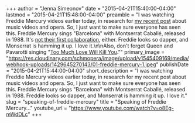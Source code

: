 +++
author = "Jenna Simeonov"
date = "2015-04-21T15:40:00-04:00"
lastmod = "2015-04-21T15:48:00-04:00"
preamble = "I was watching Freddie Mercury videos earlier today, in research for [my recent post](/why-directing-opera-is-like-directing-music-videos-sort-of/) about music videos and opera. So, I just want to make sure everyone has seen this. Freddie Mercury sings \"Barcelona\" with Montserrat Caballé, released in 1988. It's [not their first collaboration](https://www.youtube.com/watch?v=8CjUvbSjyPY), either. Freddie looks so dapper, and Monserrat is hamming it up. I love it.\n\nAlso, don't forget Queen and Pavarotti singing \"[Too Much Love Will Kill You](https://www.youtube.com/watch?v=8CjUvbSjyPY).\""
primary_image = "https://res.cloudinary.com/schmopera/image/upload/v1545409169/media/webhook-uploads/1429645270143/01-freddie-mercury-1.jpeg"
publishDate = "2015-04-21T15:44:00-04:00"
short_description = "I was watching Freddie Mercury videos earlier today, in research for my recent post about music videos and opera. So, I just want to make sure everyone has seen this. Freddie Mercury sings &quot;Barcelona&quot; with Montserrat Caballé, released in 1988. Freddie looks so dapper, and Monserrat is hamming it up. I love it."
slug = "speaking-of-freddie-mercury"
title = "Speaking of Freddie Mercury..."
youtube_url = "https://www.youtube.com/watch?v=o8Eg-mWdDLc"
+++


